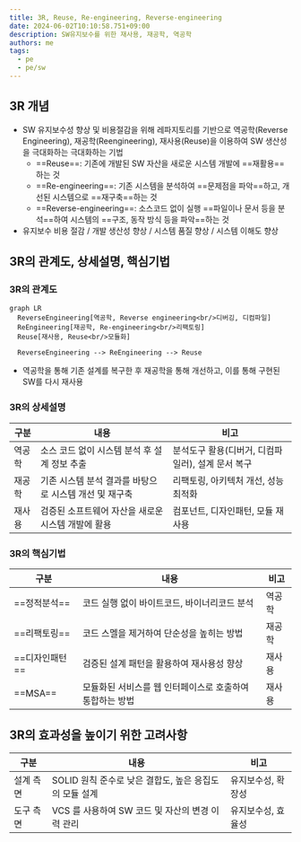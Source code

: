 ```yaml
---
title: 3R, Reuse, Re-engineering, Reverse-engineering
date: 2024-06-02T10:10:58.751+09:00
description: SW유지보수를 위한 재사용, 재공학, 역공학
authors: me
tags:
  - pe
  - pe/sw
---
```


## 3R 개념

- SW 유지보수성 향상 및 비용절감을 위해 레파지토리를 기반으로 역공학(Reverse Engineering), 재공학(Reengineering), 재사용(Reuse)을 이용하여 SW 생산성을 극대화하는 극대화하는 기법
  - ==Reuse==: 기존에 개발된 SW 자산을 새로운 시스템 개발에 ==재활용==하는 것
  - ==Re-engineering==: 기존 시스템을 분석하여 ==문제점을 파악==하고, 개선된 시스템으로 ==재구축==하는 것
  - ==Reverse-engineering==: 소스코드 없이 실행 ==파일이나 문서 등을 분석==하여 시스템의 ==구조, 동작 방식 등을 파악==하는 것
- 유지보수 비용 절감 / 개발 생산성 향상 / 시스템 품질 향상 / 시스템 이해도 향상

## 3R의 관계도, 상세설명, 핵심기법

### 3R의 관계도

```mermaid
graph LR
  ReverseEngineering[역공학, Reverse engineering<br/>디버깅, 디컴파일]
  ReEngineering[재공학, Re-engineering<br/>리팩토링]
  Reuse[재사용, Reuse<br/>모듈화]

  ReverseEngineering --> ReEngineering --> Reuse
```

- 역공학을 통해 기존 설계를 복구한 후 재공학을 통해 개선하고, 이를 통해 구현된 SW를 다시 재사용

### 3R의 상세설명

| 구분 | 내용 | 비고 |
| --- | --- | --- |
| 역공학 | 소스 코드 없이 시스템 분석 후 설계 정보 추출 | 분석도구 활용(디버거, 디컴파일러), 설계 문서 복구 |
| 재공학 | 기존 시스템 분석 결과를 바탕으로 시스템 개선 및 재구축 | 리팩토링, 아키텍처 개선, 성능 최적화  |
| 재사용 | 검증된 소프트웨어 자산을 새로운 시스템 개발에 활용 | 컴포넌트, 디자인패턴, 모듈 재사용 |

### 3R의 핵심기법

| 구분 | 내용 | 비고 |
| -- | --- | --- |
| ==정적분석== | 코드 실행 없이 바이트코드, 바이너리코드 분석 | 역공학 |
| ==리팩토링== | 코드 스멜을 제거하여 단순성을 높히는 방법 | 재공학 |
| ==디자인패턴== | 검증된 설계 패턴을 활용하여 재사용성 향상 | 재사용 |
| ==MSA==  | 모듈화된 서비스를 웹 인터페이스로 호출하여 통합하는 방법 | 재사용 |

## 3R의 효과성을 높이기 위한 고려사항

| 구분 | 내용 | 비고 |
| --- | --- | --- |
| 설계 측면 | SOLID 원칙 준수로 낮은 결합도, 높은 응집도의 모듈 설계 | 유지보수성, 확장성 |
| 도구 측면 | VCS 를 사용하여 SW 코드 및 자산의 변경 이력 관리 | 유지보수성, 효율성 |
